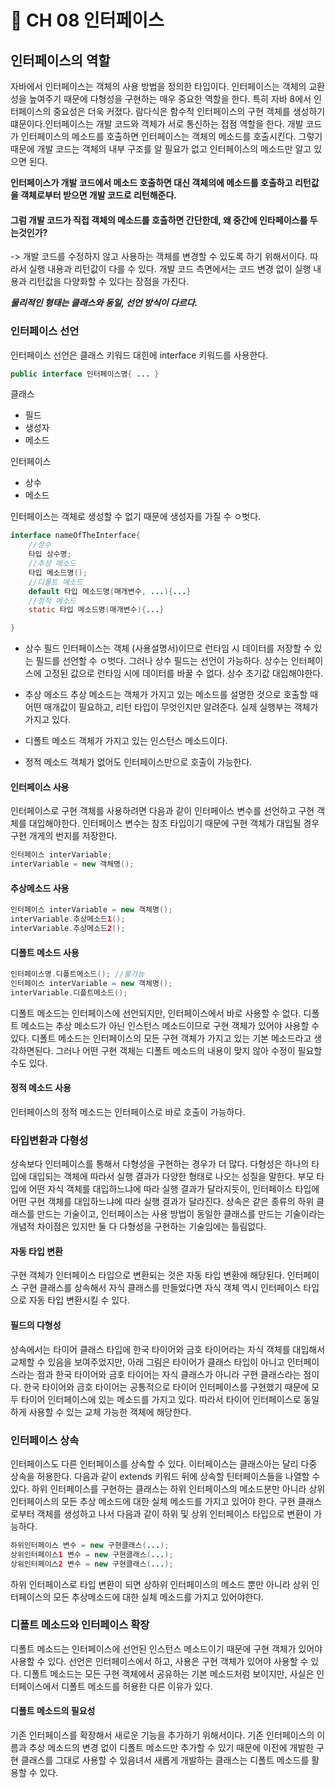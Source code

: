 # 👤 CH 08 인터페이스
## 인터페이스의 역할 
자바에서 인터페이스는 객체의 사용 방법을 정의한 타입이다. 인터페이스는 객체의 교환성을 높여주기 때문에 다형성을 구현하는 매우 중요한 역할을 한다. 특히 자바 8에서 인터페이스의 중요성은 더욱 커졌다. 람다식은 함수적 인터페이스의 구현 객체를 생성하기 떄문이다.인터페이스는 개발 코드와 객체가 서로 통신하는 접점 역할을 한다. 개발 코드가 인터페이스의 메소드를 호출하면 인터페이스는 객체의 메소드를 호출시킨다. 그렇기 때문에 개발 코드는 객체의 내부 구조를 알 필요가 없고 인터페이스의 메소드만 알고 있으면 된다.

__인터페이스가 개발 코드에서 메소드 호출하면 대신 객체의에 메소드를 호출하고 리턴값을 객체로부터 받으면 개발 코드로 리턴해준다.__

#### 그럼 개발 코드가 직접 객체의 메소드를 호출하면 간단한데, 왜 중간에 인타페이스를 두는것인가?
-> 개발 코드를 수정하지 않고 사용하는 객체를 변경할 수 있도록 하기 위해서이다. 따라서 실행 내용과 리턴값이 다를 수 있다. 개발 코드 측면에서는 코드 변경 없이 실행 내용과 리턴값을 다양화할 수 있다는 장점을 가진다.

___물리적인 형태는 클래스와 동일, 선언 방식이 다르다.___

### 인터페이스 선언 
인터페이스 선언은 클래스 키워드 대힌에 interface 키워드를 사용한다.
```java
public interface 인터페이스명{ ... }
```

클래스
- 필드
- 생성자
- 메소드

인터페이스
- 상수
- 메소드

인터페이스는 객체로 생성할 수 없기 때문에 생성자를 가질 수 ㅇ벗다.
```java
interface nameOfTheInterface{
	//상수
	타입 상수명;
	//추상 메소드
	타입 메소드명();
	//디폴트 메소드
	default 타입 메소드명(매개변수, ...){...}
	//정적 메소드
	static 타입 메소드명(매개변수){...}

}
```

- 상수 필드
인터페이스는 객체 (사용설명서)이므로 런타임 시 데이터를 저장할 수 있는 필드를 선언할 수 ㅇ벗다. 그러나 상수 필드는 선언이 가능하다. 상수는 인터페이스에 고정된 값으로 런타임 시에 데이터를 바꿀 수 없다. 상수 초기값 대입해야한다.

- 추상 메소드
추상 메소드는 객체가 가지고 있는 메소드를 설명한 것으로 호출할 때 어떤 매개값이 필요하고, 리턴 타입이 무엇인지만 알려준다. 실제 실행부는 객체가 가지고 있다.

- 디폴트 메소드
객체가 가지고 있는 인스턴스 메소드이다. 

- 정적 메소드
객체가 없어도 인터페이스만으로 호출이 가능한다.

#### 인터페이스 사용
인터페이스로 구현 객체를 사용하려면 다음과 같이 인터페이스 변수를 선언하고 구현 객체를 대입해야한다. 인터페이스 변수는 참조 타입이기 때문에 구현 객체가 대입될 경우 구현 개게의 번지를 저장한다.

```java
인터페이스 interVariable;
interVariable = new 객체명();
```

#### 추상메소드 사용
```java
인터페이스 interVariable = new 객체명();
interVariable.추상메소드1();
interVariable.추상메소드2();
```

#### 디폴트 메소드 사용
```java
인터페이스명.디폴트메소드(); //불가능
인터페이스 interVariable = new 객체명();
interVariable.디플트메소드();
```

디폴트 메소드는 인터페이스에 선언되지만, 인터페이스에서 바로 사용할 수 없다. 디폴트 메소드는 추상 메소드가 아닌 인스턴스 메소드이므로 구현 객체가 있어야 사용할 수 있다.
디폴트 메소드는 인터페이스의 모든 구현 객체가 가지고 있는 기본 메소드라고 생각하면된다. 그러나 어떤 구현 객체는 디폴트 메소드의 내용이 맞지 않아 수정이 필요할 수도 있다.

#### 정적 메소드 사용
인터페이스의 정적 메소드는 인터페이스로 바로 호출이 가능하다.

### 타입변환과 다형성
상속보다 인터페이스를 통해서 다형성을 구현하는 경우가 더 많다. 다형성은 하나의 타입에 대입되는 객체에 따라서 실행 결과가 다양한 형태로 나오는 성질을 말한다. 부모 타입에 어떤 자식 객체를 대입하느냐에 따라 실행 결과가 달라지듯이, 인터페이스 타입에 어떤 구현 객체를 대입하느냐에 따라 실행 결과가 달라진다. 상속은 같은 종류의 하위 클래스를 만드는 기술이고, 인터페이스는 사용 방법이 동일한 클래스를 만드는 기술이라는 개념적 차이점은 있지만 둘 다 다형성을 구현하는 기술임에는 틀림없다.

#### 자동 타입 변환
구현 객체가 인터페이스 타입으로 변환되는 것은 자동 타입 변환에 해당된다. 인터페이스 구현 클래스를 상속해서 자식 클래스를 만들었다면 자식 객체 역시 인터페이스 타입으로 자동 타입 변환시킬 수 있다.

#### 필드의 다형성
상속에서는 타이어 클래스 타입에 한국 타이어와 금호 타이어라는 자식 객체를 대입해서 교체할 수 있음을 보여주었지만, 아래 그림은 타이어가 클래스 타입이 아니고 인터페이스라는 점과 한국 타이어와 금호 타이어는 자식 클래스가 아니라 구현 클래스라는 점이다.
한국 타이어와 금호 타이어는 공통적으로 타이어 인터페이스를 구현했기 때문에 모두 타이어 인터페이스에 있는 메소드를 가지고 있다. 따라서 타이어 인터페이스로 동일하게 사용할 수 있는 교체 가능한 객체에 해당한다.

### 인터페이스 상속
인터페이스도 다른 인터페이스를 상속할 수 있다. 이터페이스는 클래스아는 달리 다중 상속을 허용한다. 다음과 같이 extends 키워드 뒤에 상속할 틴터페이스들을 나열할 수 있다.
하위 인터페이스를 구현하는 클래스는 하위 인터페이스의 메소드분만 아니라 상위 인터페이스의 모든 추상 메소드에 대한 실체 메소드를 가지고 있어야 한다. 구현 클래스로부터 객체를 생성하고 나서 다음과 같이 하위 및 상위 인터페이스 타입으로 변환이 가능하다.
```java
하위인터페이스 변수 = new 구현클래스(...);
상위인터페이스1 변수 = new 구현클래스(...);
상위인터페이스2 변수 = new 구현클래스(...);
```

하위 인터페이스로 타입 변환이 되면 상하위 인터페이스의 메소드 뿐만 아니라 상위 인터페이스의 모든 추상메소드에 대한 실체 메소드를 가지고 있어야한다.

### 디폴트 메소드와 인터페이스 확장
디폴트 메소드는 인터페이스에 선언된 인스턴스 메소드이기 때문에 구현 객체가 있어야 사용할 수 있다. 선언은 인터페이스에서 하고, 사용은 구현 객체가 있어야 사용할 수 있다. 디폴트 메소드는 모든 구현 객체에서 공유하는 기본 메소드처럼 보이지만, 사실은 인터페이스에서 디폴트 메소드를 허용한 다른 이유가 있다.

#### 디폴트 메소드의 필요성
기존 인터페이스를 확장해서 새로운 기능을 추가하기 위해서이다. 기존 인터페이스의 이름과 추상 메소드의 변경 없이 디폴트 메소드만 추가할 수 있기 때문에 이전에 개발한 구현 클래스를 그대로 사용할 수 있음녀서 새롭게 개발하는 클래스는 디폴트 메소드를 활용할 수 있다.

